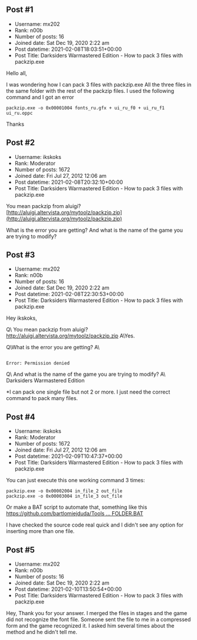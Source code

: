 ## Post #1
- Username: mx202
- Rank: n00b
- Number of posts: 16
- Joined date: Sat Dec 19, 2020 2:22 am
- Post datetime: 2021-02-08T18:03:51+00:00
- Post Title: Darksiders Warmastered Edition - How to pack 3 files with packzip.exe

Hello all,

I was wondering how I can pack 3 files with packzip.exe
All the three files in the same folder with the rest of the packzip files.
I used the following command and I got an error

```
packzip.exe -o 0x00001004 fonts_ru.gfx + ui_ru_f0 + ui_ru_f1 ui_ru.oppc
```


Thanks
## Post #2
- Username: ikskoks
- Rank: Moderator
- Number of posts: 1672
- Joined date: Fri Jul 27, 2012 12:06 am
- Post datetime: 2021-02-08T20:32:10+00:00
- Post Title: Darksiders Warmastered Edition - How to pack 3 files with packzip.exe

You mean packzip from aluigi?
[http://aluigi.altervista.org/mytoolz/packzip.zip](http://aluigi.altervista.org/mytoolz/packzip.zip)

What is the error you are getting?
And what is the name of the game you are trying to modify?
## Post #3
- Username: mx202
- Rank: n00b
- Number of posts: 16
- Joined date: Sat Dec 19, 2020 2:22 am
- Post datetime: 2021-02-08T22:30:53+00:00
- Post Title: Darksiders Warmastered Edition - How to pack 3 files with packzip.exe

Hey ikskoks,

Q\ You mean packzip from aluigi?
http://aluigi.altervista.org/mytoolz/packzip.zip
A\Yes.

Q\What is the error you are getting?
A\ 
```

Error: Permission denied
```

Q\ And what is the name of the game you are trying to modify?
A\ Darksiders Warmastered Edition

*I can pack one single file but not 2 or more.
I just need the correct command to pack many files.
## Post #4
- Username: ikskoks
- Rank: Moderator
- Number of posts: 1672
- Joined date: Fri Jul 27, 2012 12:06 am
- Post datetime: 2021-02-09T10:47:37+00:00
- Post Title: Darksiders Warmastered Edition - How to pack 3 files with packzip.exe

You can just execute this one working command 3 times:

```
packzip.exe -o 0x00002004 in_file_2 out_file
packzip.exe -o 0x00003004 in_file_3 out_file
```


Or make a BAT script to automate that, something like this [https://github.com/bartlomiejduda/Tools ... FOLDER.BAT](https://github.com/bartlomiejduda/Tools/blob/master/NEW%20Tools/DO%20FOR%20ALL%20FILES%20IN%20FOLDER.BAT)

I have checked the source code real quick and I didn't see any option for inserting more than one file.
## Post #5
- Username: mx202
- Rank: n00b
- Number of posts: 16
- Joined date: Sat Dec 19, 2020 2:22 am
- Post datetime: 2021-02-10T13:50:54+00:00
- Post Title: Darksiders Warmastered Edition - How to pack 3 files with packzip.exe

Hey,
Thank you for your answer.
I merged the files in stages and the game did not recognize the font file.
Someone sent the file to me in a compressed form and the game recognized it. I asked him several times about the method and he didn't tell me.
